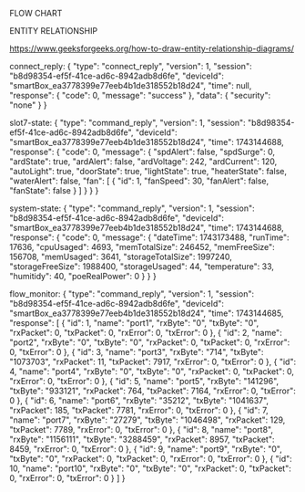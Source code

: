 FLOW CHART

ENTITY RELATIONSHIP

https://www.geeksforgeeks.org/how-to-draw-entity-relationship-diagrams/


connect_reply:
{
  "type": "connect_reply",
  "version": 1,
  "session": "b8d98354-ef5f-41ce-ad6c-8942adb8d6fe",
  "deviceId": "smartBox_ea3778399e77eeb4b1de318552b18d24",
  "time": null,
  "response": {
    "code": 0,
    "message": "success"
  },
  "data": {
    "security": "none"
  }
}

slot7-state:
{
  "type": "command_reply",
  "version": 1,
  "session": "b8d98354-ef5f-41ce-ad6c-8942adb8d6fe",
  "deviceId": "smartBox_ea3778399e77eeb4b1de318552b18d24",
  "time": 1743144688,
  "response": {
    "code": 0,
    "message": {
      "spdAlert": false,
      "spdSurge": 0,
      "ardState": true,
      "ardAlert": false,
      "ardVoltage": 242,
      "ardCurrent": 120,
      "autoLight": true,
      "doorState": true,
      "lightState": true,
      "heaterState": false,
      "waterAlert": false,
      "fan": [
        {
          "id": 1,
          "fanSpeed": 30,
          "fanAlert": false,
          "fanState": false
        }
      ]
    }
  }
}

system-state:
{
  "type": "command_reply",
  "version": 1,
  "session": "b8d98354-ef5f-41ce-ad6c-8942adb8d6fe",
  "deviceId": "smartBox_ea3778399e77eeb4b1de318552b18d24",
  "time": 1743144688,
  "response": {
    "code": 0,
    "message": {
      "dateTime": 1743173488,
      "runTime": 17636,
      "cpuUsaged": 4693,
      "memTotalSize": 246452,
      "memFreeSize": 156708,
      "memUsaged": 3641,
      "storageTotalSize": 1997240,
      "storageFreeSize": 1988400,
      "storageUsaged": 44,
      "temperature": 33,
      "humitidy": 40,
      "poeRealPower": 0
    }
  }
}

flow_monitor:
{
  "type": "command_reply",
  "version": 1,
  "session": "b8d98354-ef5f-41ce-ad6c-8942adb8d6fe",
  "deviceId": "smartBox_ea3778399e77eeb4b1de318552b18d24",
  "time": 1743144685,
  "response": [
    {
      "id": 1,
      "name": "port1",
      "rxByte": "0",
      "txByte": "0",
      "rxPacket": 0,
      "txPacket": 0,
      "rxError": 0,
      "txError": 0
    },
    {
      "id": 2,
      "name": "port2",
      "rxByte": "0",
      "txByte": "0",
      "rxPacket": 0,
      "txPacket": 0,
      "rxError": 0,
      "txError": 0
    },
    {
      "id": 3,
      "name": "port3",
      "rxByte": "714",
      "txByte": "1073703",
      "rxPacket": 11,
      "txPacket": 7917,
      "rxError": 0,
      "txError": 0
    },
    {
      "id": 4,
      "name": "port4",
      "rxByte": "0",
      "txByte": "0",
      "rxPacket": 0,
      "txPacket": 0,
      "rxError": 0,
      "txError": 0
    },
    {
      "id": 5,
      "name": "port5",
      "rxByte": "141296",
      "txByte": "933121",
      "rxPacket": 764,
      "txPacket": 7164,
      "rxError": 0,
      "txError": 0
    },
    {
      "id": 6,
      "name": "port6",
      "rxByte": "35212",
      "txByte": "1041637",
      "rxPacket": 185,
      "txPacket": 7781,
      "rxError": 0,
      "txError": 0
    },
    {
      "id": 7,
      "name": "port7",
      "rxByte": "27279",
      "txByte": "1046498",
      "rxPacket": 129,
      "txPacket": 7789,
      "rxError": 0,
      "txError": 0
    },
    {
      "id": 8,
      "name": "port8",
      "rxByte": "1156111",
      "txByte": "3288459",
      "rxPacket": 8957,
      "txPacket": 8459,
      "rxError": 0,
      "txError": 0
    },
    {
      "id": 9,
      "name": "port9",
      "rxByte": "0",
      "txByte": "0",
      "rxPacket": 0,
      "txPacket": 0,
      "rxError": 0,
      "txError": 0
    },
    {
      "id": 10,
      "name": "port10",
      "rxByte": "0",
      "txByte": "0",
      "rxPacket": 0,
      "txPacket": 0,
      "rxError": 0,
      "txError": 0
    }
  ]
}